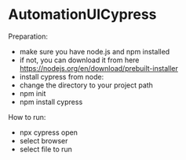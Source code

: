 # AutomationUICypress
Preparation:
- make sure you have node.js and npm installed
-  if not, you can download it from here https://nodejs.org/en/download/prebuilt-installer
- install cypress from node:
-  change the directory to your project path
-  npm init
-  npm install cypress

How to run:
- npx cypress open
- select browser
- select file to run
